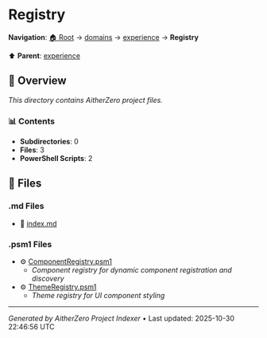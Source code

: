 # Registry

**Navigation**: [🏠 Root](../../../index.md) → [domains](../../index.md) → [experience](../index.md) → **Registry**

⬆️ **Parent**: [experience](../index.md)

## 📖 Overview

*This directory contains AitherZero project files.*

### 📊 Contents

- **Subdirectories**: 0
- **Files**: 3
- **PowerShell Scripts**: 2

## 📄 Files

### .md Files

- 📝 [index.md](./index.md)

### .psm1 Files

- ⚙️ [ComponentRegistry.psm1](./ComponentRegistry.psm1)
  - *Component registry for dynamic component registration and discovery*
- ⚙️ [ThemeRegistry.psm1](./ThemeRegistry.psm1)
  - *Theme registry for UI component styling*

---

*Generated by AitherZero Project Indexer* • Last updated: 2025-10-30 22:46:56 UTC

